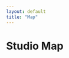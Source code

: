 ```yaml
---
layout: default
title: "Map"
---
```

<link rel="stylesheet" href="{{ "/assets/css/leaflet.css" | relative_url }}">
<script src="{{ "/assets/js/leaflet.js" | relative_url }}"></script>
<script>
// Annoying hack to prevent map overlap due to the top bar on Android
function fixHeight() {
	document.documentElement.style.setProperty("--dvh", `${window.innerHeight}px`);
}
window.addEventListener("resize", fixHeight);
fixHeight();
</script>

<div class="w-100 position-relative" style="height: 100vh; height: calc(var(--dvh) - 3.5rem);">
	<h1 class="map-overlay left-0 top-0 ms-3 mt-3">Studio Map</h1>
</div>

<script>
const map = L.map("map", {
	crs: L.CRS.Simple,
	attributionControl: false,
	minZoom: -2,
	maxZoom: 3,
	wheelPxPerZoomLevel: 120,
	zoomSnap: 0,
	zoomDelta: 0.4
});

const padding = 2000;
const bounds = [[0,0], [860, 1000]];
const maxBounds = [[bounds[0][0] - padding, bounds[0][1] - padding], [bounds[1][0] + padding, bounds[1][1] + padding]];

const image = L.imageOverlay("/assets/images/map/Studio_Map_No_Title.svg", bounds).addTo(map);
map.setMaxBounds(maxBounds);
map.fitBounds(bounds, { padding: 200 });
</script>
